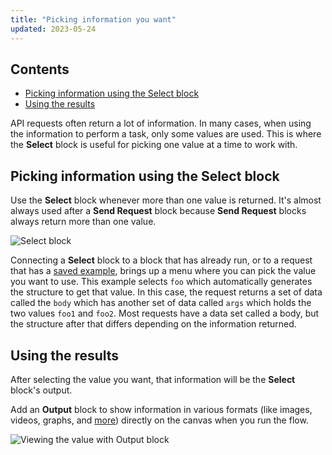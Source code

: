 ```yaml
---
title: "Picking information you want"
updated: 2023-05-24
---
```


## Contents

* [Picking information using the Select block](#picking-information-using-the-select-block)
* [Using the results](#using-the-results)

API requests often return a lot of information. In many cases, when using the information to perform a task, only some values are used. This is where the **Select** block is useful for picking one value at a time to work with.

## Picking information using the Select block

Use the **Select** block whenever more than one value is returned. It's almost always used after a **Send Request** block because **Send Request** blocks always return more than one value.

![Select block](https://assets.postman.com/postman-labs-docs/concepts/the-select-block.gif)

Connecting a **Select** block to a block that has already run, or to a request that has a [saved example](/docs/sending-requests/examples/), brings up a menu where you can pick the value you want to use. This example selects `foo` which automatically generates the structure to get that value. In this case, the request returns a set of data called the `body` which has another set of data called `args` which holds the two values `foo1` and `foo2`. Most requests have a data set called a body, but the structure after that differs depending on the information returned.

## Using the results

After selecting the value you want, that information will be the **Select** block's output.

Add an **Output** block to show information in various formats (like images, videos, graphs, and [more](/docs/postman-flows/tutorials/visualizing-data/)) directly on the canvas when you run the flow.

![Viewing the value with Output block](https://assets.postman.com/postman-labs-docs/concepts/viewing-variable-with-output-block.gif)
